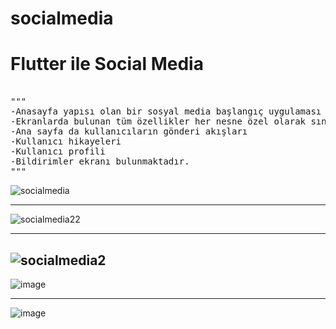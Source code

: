 # socialmedia

<h1> Flutter ile Social Media </h1>
<pre> 
"""
-Anasayfa yapısı olan bir sosyal media başlangıç uygulaması geliştirdim.
-Ekranlarda bulunan tüm özellikler her nesne özel olarak sınıflarla oluşturuldu.
-Ana sayfa da kullanıcıların gönderi akışları
-Kullanıcı hikayeleri
-Kullanıcı profili
-Bildirimler ekranı bulunmaktadır.
"""
</pre>


![socialmedia](https://github.com/user-attachments/assets/35eeedb4-aa2e-4835-8551-b605d96e2700)

-------------------------------------------
![socialmedia22](https://github.com/user-attachments/assets/96e440ea-65f4-4900-8923-74c22ed80a89)

-----------------------------------------------

![socialmedia2](https://github.com/user-attachments/assets/c8b31ac9-9f0a-4035-9a47-f4ebfc27b097)
-----------------------------------------------
![image](https://github.com/user-attachments/assets/8392b2fe-cc8f-480d-840e-ebe422c1477d)

-----------------------------------------------
![image](https://github.com/user-attachments/assets/699efdbd-5ef9-4a1e-bb1d-a698345509d5)
